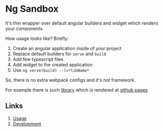 
# Ng Sandbox

It's thin wrapper over default angular builders and widget which renders your components.

How usage looks like? Briefly:

1. Create an angular application inside of your project
2. Replace default builders for `serve` and `build`
3. Add few typescript files
4. Add widget to the created application
5. Use `ng serve(build) --l=*libName*`

So, there is no extra webpack configs and it's not framework.

For example there is such [library](https://github.com/s3141p/ng-sandbox/tree/master/libs/examples-material) which is rendered at [github pages](https://s3141p.github.io/ng-sandbox/)

## Links

1. [Usage](./docs/usage.md)
2. [Development](./docs/development.md)
